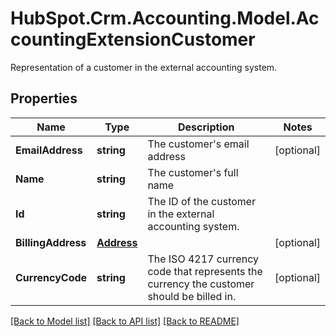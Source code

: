 # HubSpot.Crm.Accounting.Model.AccountingExtensionCustomer
Representation of a customer in the external accounting system.

## Properties

Name | Type | Description | Notes
------------ | ------------- | ------------- | -------------
**EmailAddress** | **string** | The customer&#39;s email address | [optional] 
**Name** | **string** | The customer&#39;s full name | 
**Id** | **string** | The ID of the customer in the external accounting system. | 
**BillingAddress** | [**Address**](Address.md) |  | [optional] 
**CurrencyCode** | **string** | The ISO 4217 currency code that represents the currency the customer should be billed in. | [optional] 

[[Back to Model list]](../README.md#documentation-for-models) [[Back to API list]](../README.md#documentation-for-api-endpoints) [[Back to README]](../README.md)

